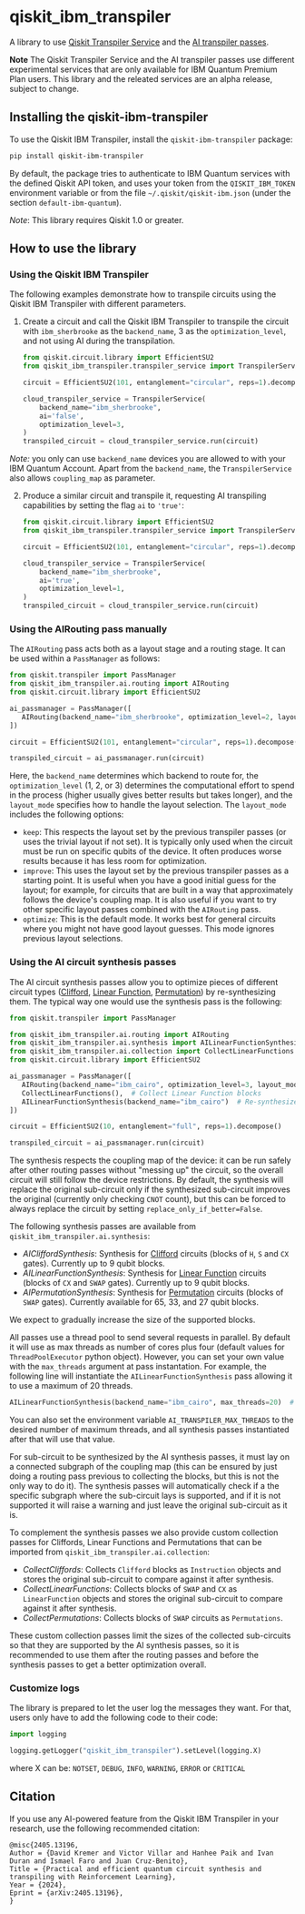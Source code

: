 # qiskit_ibm_transpiler

A library to use [Qiskit Transpiler Service](https://docs.quantum.ibm.com/guides/qiskit-transpiler-service) and the [AI transpiler passes](https://docs.quantum.ibm.com/transpile/ai-transpiler-passes).

**Note** The Qiskit Transpiler Service and the AI transpiler passes use different experimental services that are only available for IBM Quantum Premium Plan users. This library and the releated services are an alpha release, subject to change.

## Installing the qiskit-ibm-transpiler

To use the Qiskit IBM Transpiler, install the `qiskit-ibm-transpiler` package:

```sh
pip install qiskit-ibm-transpiler
```

By default, the package tries to authenticate to IBM Quantum services with the defined Qiskit API token, and uses your token from the `QISKIT_IBM_TOKEN` environment variable or from the file `~/.qiskit/qiskit-ibm.json` (under the section `default-ibm-quantum`).

_Note_: This library requires Qiskit 1.0 or greater.

## How to use the library

### Using the Qiskit IBM Transpiler

The following examples demonstrate how to transpile circuits using the Qiskit IBM Transpiler with different parameters.

1. Create a circuit and call the Qiskit IBM Transpiler to transpile the circuit with `ibm_sherbrooke` as the `backend_name`, 3 as the `optimization_level`, and not using AI during the transpilation.

   ```python
   from qiskit.circuit.library import EfficientSU2
   from qiskit_ibm_transpiler.transpiler_service import TranspilerService

   circuit = EfficientSU2(101, entanglement="circular", reps=1).decompose()

   cloud_transpiler_service = TranspilerService(
       backend_name="ibm_sherbrooke",
       ai='false',
       optimization_level=3,
   )
   transpiled_circuit = cloud_transpiler_service.run(circuit)
   ```

_Note:_ you only can use `backend_name` devices you are allowed to with your IBM Quantum Account. Apart from the `backend_name`, the `TranspilerService` also allows `coupling_map` as parameter.

2. Produce a similar circuit and transpile it, requesting AI transpiling capabilities by setting the flag `ai` to `'true'`:

   ```python
   from qiskit.circuit.library import EfficientSU2
   from qiskit_ibm_transpiler.transpiler_service import TranspilerService

   circuit = EfficientSU2(101, entanglement="circular", reps=1).decompose()

   cloud_transpiler_service = TranspilerService(
       backend_name="ibm_sherbrooke",
       ai='true',
       optimization_level=1,
   )
   transpiled_circuit = cloud_transpiler_service.run(circuit)
   ```

### Using the AIRouting pass manually

The `AIRouting` pass acts both as a layout stage and a routing stage. It can be used within a `PassManager` as follows:

```python
from qiskit.transpiler import PassManager
from qiskit_ibm_transpiler.ai.routing import AIRouting
from qiskit.circuit.library import EfficientSU2

ai_passmanager = PassManager([
   AIRouting(backend_name="ibm_sherbrooke", optimization_level=2, layout_mode="optimize")
])

circuit = EfficientSU2(101, entanglement="circular", reps=1).decompose()

transpiled_circuit = ai_passmanager.run(circuit)
```

Here, the `backend_name` determines which backend to route for, the `optimization_level` (1, 2, or 3) determines the computational effort to spend in the process (higher usually gives better results but takes longer), and the `layout_mode` specifies how to handle the layout selection.
The `layout_mode` includes the following options:

- `keep`: This respects the layout set by the previous transpiler passes (or uses the trivial layout if not set). It is typically only used when the circuit must be run on specific qubits of the device. It often produces worse results because it has less room for optimization.
- `improve`: This uses the layout set by the previous transpiler passes as a starting point. It is useful when you have a good initial guess for the layout; for example, for circuits that are built in a way that approximately follows the device's coupling map. It is also useful if you want to try other specific layout passes combined with the `AIRouting` pass.
- `optimize`: This is the default mode. It works best for general circuits where you might not have good layout guesses. This mode ignores previous layout selections.

### Using the AI circuit synthesis passes

The AI circuit synthesis passes allow you to optimize pieces of different circuit types ([Clifford](https://docs.quantum.ibm.com/api/qiskit/qiskit.quantum_info.Clifford), [Linear Function](https://docs.quantum.ibm.com/api/qiskit/qiskit.circuit.library.LinearFunction), [Permutation](https://docs.quantum.ibm.com/api/qiskit/qiskit.circuit.library.Permutation#permutation)) by re-synthesizing them. The typical way one would use the synthesis pass is the following:

```python
from qiskit.transpiler import PassManager

from qiskit_ibm_transpiler.ai.routing import AIRouting
from qiskit_ibm_transpiler.ai.synthesis import AILinearFunctionSynthesis
from qiskit_ibm_transpiler.ai.collection import CollectLinearFunctions
from qiskit.circuit.library import EfficientSU2

ai_passmanager = PassManager([
   AIRouting(backend_name="ibm_cairo", optimization_level=3, layout_mode="optimize"),  # Route circuit
   CollectLinearFunctions(),  # Collect Linear Function blocks
   AILinearFunctionSynthesis(backend_name="ibm_cairo")  # Re-synthesize Linear Function blocks
])

circuit = EfficientSU2(10, entanglement="full", reps=1).decompose()

transpiled_circuit = ai_passmanager.run(circuit)
```

The synthesis respects the coupling map of the device: it can be run safely after other routing passes without "messing up" the circuit, so the overall circuit will still follow the device restrictions. By default, the synthesis will replace the original sub-circuit only if the synthesized sub-circuit improves the original (currently only checking `CNOT` count), but this can be forced to always replace the circuit by setting `replace_only_if_better=False`.

The following synthesis passes are available from `qiskit_ibm_transpiler.ai.synthesis`:

- _AICliffordSynthesis_: Synthesis for [Clifford](https://docs.quantum.ibm.com/api/qiskit/qiskit.quantum_info.Clifford) circuits (blocks of `H`, `S` and `CX` gates). Currently up to 9 qubit blocks.
- _AILinearFunctionSynthesis_: Synthesis for [Linear Function](https://docs.quantum.ibm.com/api/qiskit/qiskit.circuit.library.LinearFunction) circuits (blocks of `CX` and `SWAP` gates). Currently up to 9 qubit blocks.
- _AIPermutationSynthesis_: Synthesis for [Permutation](https://docs.quantum.ibm.com/api/qiskit/qiskit.circuit.library.Permutation#permutation) circuits (blocks of `SWAP` gates). Currently available for 65, 33, and 27 qubit blocks.

We expect to gradually increase the size of the supported blocks.

All passes use a thread pool to send several requests in parallel. By default it will use as max threads as number of cores plus four (default values for `ThreadPoolExecutor` python object). However, you can set your own value with the `max_threads` argument at pass instantation. For example, the following line will instantiate the `AILinearFunctionSynthesis` pass allowing it to use a maximum of 20 threads.

```python
AILinearFunctionSynthesis(backend_name="ibm_cairo", max_threads=20)  # Re-synthesize Linear Function blocks using 20 threads max
```

You can also set the environment variable `AI_TRANSPILER_MAX_THREADS` to the desired number of maximum threads, and all synthesis passes instantiated after that will use that value.

For sub-circuit to be synthesized by the AI synthesis passes, it must lay on a connected subgraph of the coupling map (this can be ensured by just doing a routing pass previous to collecting the blocks, but this is not the only way to do it). The synthesis passes will automatically check if a the specific subgraph where the sub-circuit lays is supported, and if it is not supported it will raise a warning and just leave the original sub-circuit as it is.

To complement the synthesis passes we also provide custom collection passes for Cliffords, Linear Functions and Permutations that can be imported from `qiskit_ibm_transpiler.ai.collection`:

- _CollectCliffords_: Collects `Clifford` blocks as `Instruction` objects and stores the original sub-circuit to compare against it after synthesis.
- _CollectLinearFunctions_: Collects blocks of `SWAP` and `CX` as `LinearFunction` objects and stores the original sub-circuit to compare against it after synthesis.
- _CollectPermutations_: Collects blocks of `SWAP` circuits as `Permutations`.

These custom collection passes limit the sizes of the collected sub-circuits so that they are supported by the AI synthesis passes, so it is recommended to use them after the routing passes and before the synthesis passes to get a better optimization overall.

### Customize logs

The library is prepared to let the user log the messages they want. For that, users only have to add the following code to their code:

```python
import logging

logging.getLogger("qiskit_ibm_transpiler").setLevel(logging.X)
```

where X can be: `NOTSET`, `DEBUG`, `INFO`, `WARNING`, `ERROR` or `CRITICAL`

## Citation

If you use any AI-powered feature from the Qiskit IBM Transpiler in your research, use the following recommended citation:

```
@misc{2405.13196,
Author = {David Kremer and Victor Villar and Hanhee Paik and Ivan Duran and Ismael Faro and Juan Cruz-Benito},
Title = {Practical and efficient quantum circuit synthesis and transpiling with Reinforcement Learning},
Year = {2024},
Eprint = {arXiv:2405.13196},
}
```
